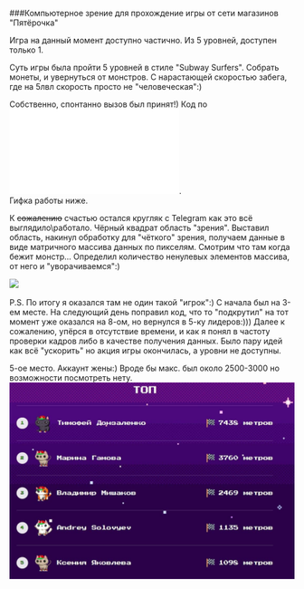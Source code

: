 ###Компьютерное зрение для прохождение игры от сети магазинов "Пятёрочка"

Игра на данный момент доступно частично. Из 5 уровней, доступен только 1.

Суть игры была пройти 5 уровней в стиле "Subway Surfers". Собрать монеты, и
увернуться от монстров. С нарастающей скоростью забега, где на 5лвл
скорость просто не "человеческая":)

Собственно, спонтанно вызов был принят!) Код по ![ссылке](./vision.py).  
Гифка работы ниже.  

К ~~сожалению~~ счастью остался кругляк с Telegram как это всё выглядило\работало.
Чёрный квадрат область "зрения". Выставил область, накинул 
обработку для "чёткого" зрения, получаем данные в виде матричного массива данных
по пикселям. Смотрим что там когда бежит монстр... Определил количество ненулевых 
элементов массива, от него и "уворачиваемся":)

![](./files/vision_5ka.gif)  

P.S. По итогу я оказался там не один такой "игрок":) С начала был на 3-ем месте.
На следующий день поправил код, что то "подкрутил" на тот момент уже оказался 
на 8-ом, но вернулся в 5-ку лидеров:))) Далее к сожалению, упёрся в отсутствие 
времени, и как я понял в частоту проверки кадров либо в качестве получения данных.
Было пару идей как всё "ускорить" но акция игры окончилась, а уровни не доступны.

5-ое место. Аккаунт жены:) Вроде бы макс. был около 2500-3000 но возможности
посмотреть нету.
![](./files/photo_5ka.jpg)

